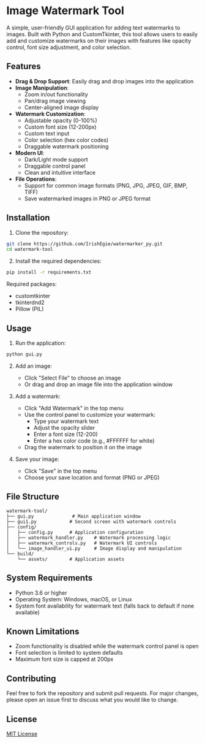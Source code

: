 # Image Watermark Tool

A simple, user-friendly GUI application for adding text watermarks to images. Built with Python and CustomTkinter, this tool allows users to easily add and customize watermarks on their images with features like opacity control, font size adjustment, and color selection.

## Features

- **Drag & Drop Support**: Easily drag and drop images into the application
- **Image Manipulation**:
  - Zoom in/out functionality
  - Pan/drag image viewing
  - Center-aligned image display
- **Watermark Customization**:
  - Adjustable opacity (0-100%)
  - Custom font size (12-200px)
  - Custom text input
  - Color selection (hex color codes)
  - Draggable watermark positioning
- **Modern UI**:
  - Dark/Light mode support
  - Draggable control panel
  - Clean and intuitive interface
- **File Operations**:
  - Support for common image formats (PNG, JPG, JPEG, GIF, BMP, TIFF)
  - Save watermarked images in PNG or JPEG format

## Installation

1. Clone the repository:
```bash
git clone https://github.com/IrishEgie/watermarker_py.git
cd watermark-tool
```

2. Install the required dependencies:
```bash
pip install -r requirements.txt
```

Required packages:
- customtkinter
- tkinterdnd2
- Pillow (PIL)

## Usage

1. Run the application:
```bash
python gui.py
```

2. Add an image:
   - Click "Select File" to choose an image
   - Or drag and drop an image file into the application window

3. Add a watermark:
   - Click "Add Watermark" in the top menu
   - Use the control panel to customize your watermark:
     - Type your watermark text
     - Adjust the opacity slider
     - Enter a font size (12-200)
     - Enter a hex color code (e.g., #FFFFFF for white)
   - Drag the watermark to position it on the image

4. Save your image:
   - Click "Save" in the top menu
   - Choose your save location and format (PNG or JPEG)

## File Structure

```
watermark-tool/
├── gui.py              # Main application window
├── gui1.py            # Second screen with watermark controls
├── config/
│   ├── config.py      # Application configuration
│   ├── watermark_handler.py    # Watermark processing logic
│   ├── watermark_controls.py   # Watermark UI controls
│   └── image_handler_ui.py     # Image display and manipulation
└── build/
    └── assets/        # Application assets
```

## System Requirements

- Python 3.6 or higher
- Operating System: Windows, macOS, or Linux
- System font availability for watermark text (falls back to default if none available)

## Known Limitations

- Zoom functionality is disabled while the watermark control panel is open
- Font selection is limited to system defaults
- Maximum font size is capped at 200px

## Contributing

Feel free to fork the repository and submit pull requests. For major changes, please open an issue first to discuss what you would like to change.

## License

[MIT License](LICENSE)